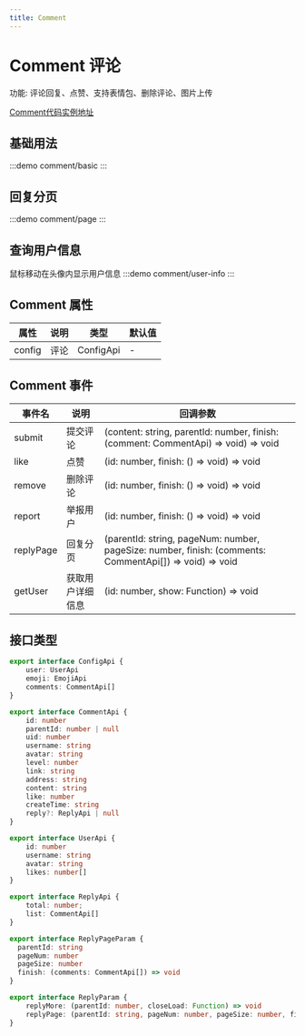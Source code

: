 ```yaml
---
title: Comment
---
```


# Comment 评论
功能: 评论回复、点赞、支持表情包、删除评论、图片上传

[Comment代码实例地址](https://gitee.com/undraw/undraw-ui-demo)

## 基础用法
:::demo
comment/basic
:::

## 回复分页
:::demo
comment/page
:::


## 查询用户信息
鼠标移动在头像内显示用户信息
:::demo
comment/user-info
:::


## Comment 属性

| 属性    | 说明 | 类型           | 默认值 |
|----------|-------|---------------|--------|
| config | 评论    |  ConfigApi  | -      |

## Comment 事件

| 事件名 | 说明 | 回调参数 |
|-------|------|----------|
| submit|提交评论| (content: string, parentId: number, finish: (comment: CommentApi) => void) => void |
| like | 点赞 | (id: number, finish: () => void) => void |
| remove | 删除评论 | (id: number, finish: () => void) => void |
| report | 举报用户 | (id: number, finish: () => void) => void |
| replyPage | 回复分页 | (parentId: string, pageNum: number, pageSize: number, finish: (comments: CommentApi[]) => void) => void |
| getUser | 获取用户详细信息 | (id: number, show: Function) => void |

## 接口类型
```ts
export interface ConfigApi {
    user: UserApi
    emoji: EmojiApi
    comments: CommentApi[]
}

export interface CommentApi {
    id: number
    parentId: number | null
    uid: number
    username: string
    avatar: string
    level: number
    link: string
    address: string
    content: string
    like: number
    createTime: string
    reply?: ReplyApi | null
}

export interface UserApi {
    id: number
    username: string
    avatar: string
    likes: number[]
}

export interface ReplyApi {
    total: number;
    list: CommentApi[]
}

export interface ReplyPageParam {
  parentId: string
  pageNum: number
  pageSize: number
  finish: (comments: CommentApi[]) => void
}

export interface ReplyParam {
    replyMore: (parentId: number, closeLoad: Function) => void
    replyPage: (parentId: string, pageNum: number, pageSize: number, finish: (comments: CommentApi[]) => void) => void
}

```